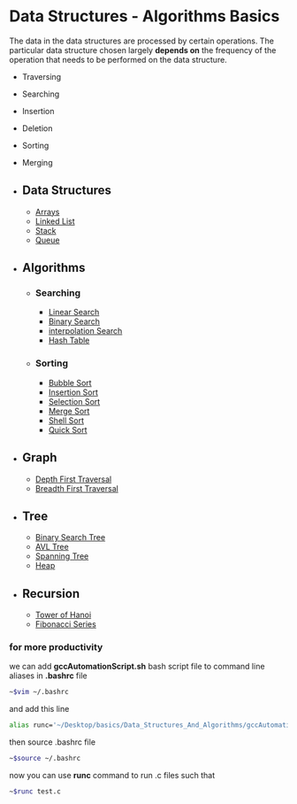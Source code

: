 # Data Structures - Algorithms Basics

The data in the data structures are processed by certain operations. The particular data structure chosen largely __depends on__ the frequency of the operation that needs to be performed on the data structure.

- Traversing
- Searching
- Insertion
- Deletion
- Sorting
- Merging

- ## Data Structures
  
  - [Arrays](1.0_Arrays)
  - [Linked List](1.1_Linked_List)
  - [Stack](1.2_Stack)
  - [Queue](1.3_Queue)

- ## Algorithms

  - ### Searching

    - [Linear Search](2.1.0_Linear_Search)
    - [Binary Search](2.1.1_Binary_Search)
    - [interpolation Search](2.1.2_Interpolation_Search)
    - [Hash Table](2.1.3_Hash_Table)
  
  - ### Sorting
  
    - [Bubble Sort](2.2.0_Bubble_Sort)
    - [Insertion Sort](2.2.1_Insertion_Sort)
    - [Selection Sort](2.2.2_Selection_Sort)
    - [Merge Sort](2.2.3_Merge_Sort)
    - [Shell Sort](2.2.4_Shell_Sort)
    - [Quick Sort](2.2.5_Quick_Sort)

- ## Graph

  - [Depth First Traversal](3.0_DFT)
  - [Breadth First Traversal](3.1_BFT)

- ## Tree

  - [Binary Search Tree](4.0_Binary_Search_Tree)
  - [AVL Tree](4.1_AVL_Tree)
  - [Spanning Tree](4.2_Spanning_Tree)
  - [Heap](4.3_Heap)
  
- ## Recursion

  - [Tower of Hanoi](5.0_Tower_Of_Hanoi)
  - [Fibonacci Series](5.1_Fibonacci_Series)

### for more productivity

we can add __gccAutomationScript.sh__ bash script file to command line aliases in __.bashrc__ file

```bash
~$vim ~/.bashrc 
```

and add this line

```sh
alias runc='~/Desktop/basics/Data_Structures_And_Algorithms/gccAutomationScript.sh'
```

then source .bashrc file

```bash
~$source ~/.bashrc
```

now you can use __runc__ command to run .c files such that

```bash
~$runc test.c
```
